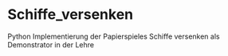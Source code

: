 # Schiffe_versenken
Python Implementierung der Papierspieles Schiffe versenken als Demonstrator in der Lehre
